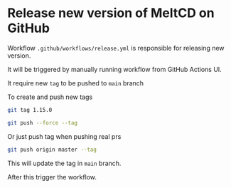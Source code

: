 # Release new version of MeltCD on GitHub

Workflow `.github/workflows/release.yml` is responsible for releasing new version.

It will be triggered by manually running workflow from GitHub Actions UI.

It require new `tag` to be pushed to `main` branch

To create and push new tags

```bash
git tag 1.15.0

git push --force --tag
```

Or just push tag when pushing real prs

```bash
git push origin master --tag
```

This will update the tag in `main` branch.

After this trigger the workflow.

